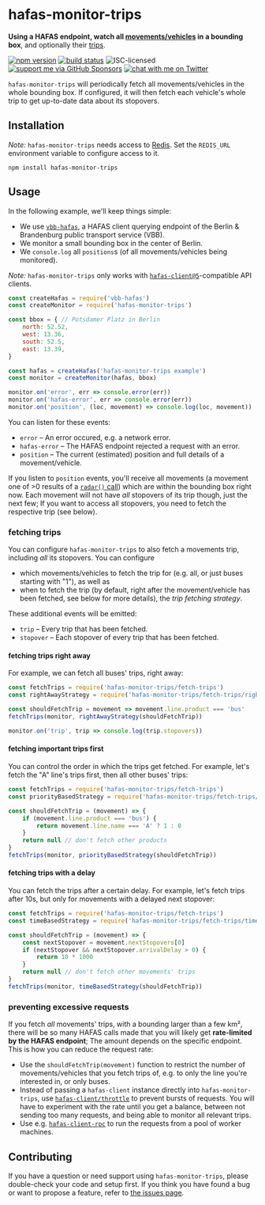 # hafas-monitor-trips

**Using a HAFAS endpoint, watch all [movements/vehicles](https://github.com/public-transport/hafas-client/blob/5/docs/radar.md) in a bounding box**, and optionally their [trips](https://github.com/public-transport/hafas-client/blob/5/docs/trip.md).

[![npm version](https://img.shields.io/npm/v/hafas-monitor-trips.svg)](https://www.npmjs.com/package/hafas-monitor-trips)
[![build status](https://api.travis-ci.org/derhuerst/hafas-monitor-trips.svg?branch=master)](https://travis-ci.org/derhuerst/hafas-monitor-trips)
![ISC-licensed](https://img.shields.io/github/license/derhuerst/hafas-monitor-trips.svg)
[![support me via GitHub Sponsors](https://img.shields.io/badge/support%20me-donate-fa7664.svg)](https://github.com/sponsors/derhuerst)
[![chat with me on Twitter](https://img.shields.io/badge/chat%20with%20me-on%20Twitter-1da1f2.svg)](https://twitter.com/derhuerst)

`hafas-monitor-trips` will periodically fetch all movements/vehicles in the whole bounding box. If configured, it will then fetch each vehicle's whole trip to get up-to-date data about its stopovers.


## Installation

*Note:* `hafas-monitor-trips` needs access to [Redis](https://redis.io/). Set the `REDIS_URL` environment variable to configure access to it.

```shell
npm install hafas-monitor-trips
```


## Usage

In the following example, we'll keep things simple:

- We use [`vbb-hafas`](https://github.com/public-transport/vbb-hafas), a HAFAS client querying endpoint of the Berlin & Brandenburg public transport service (VBB).
- We monitor a small bounding box in the center of Berlin.
- We `console.log` all `positions`s (of all movements/vehicles being monitored).

*Note:* `hafas-monitor-trips` only works with [`hafas-client@5`](https://github.com/public-transport/hafas-client/tree/5)-compatible API clients.

```js
const createHafas = require('vbb-hafas')
const createMonitor = require('hafas-monitor-trips')

const bbox = { // Potsdamer Platz in Berlin
	north: 52.52,
	west: 13.36,
	south: 52.5,
	east: 13.39,
}

const hafas = createHafas('hafas-monitor-trips example')
const monitor = createMonitor(hafas, bbox)

monitor.on('error', err => console.error(err))
monitor.on('hafas-error', err => console.error(err))
monitor.on('position', (loc, movement) => console.log(loc, movement))
```

You can listen for these events:

- `error` – An error occured, e.g. a network error.
- `hafas-error` – The HAFAS endpoint rejected a request with an error.
- `position` – The current (estimated) position and full details of a movement/vehicle.

If you listen to `position` events, you'll receive all movements (a movement one of >0 results of a [`radar()` call](https://github.com/public-transport/hafas-client/blob/5/docs/radar.md)) which are within the bounding box right now. Each movement will not have *all* stopovers of its trip though, just the next few; If you want to access all stopovers, you need to fetch the respective trip (see below).

### fetching trips

You can configure `hafas-monitor-trips` to also fetch a movements trip, including *all* its stopovers. You can configure
- which movements/vehicles to fetch the trip for (e.g. all, or just buses starting with "1"), as well as
- when to fetch the trip (by default, right after the movement/vehicle has been fetched, see below for more details), the *trip fetching strategy*.

These additional events will be emitted:

- `trip` – Every trip that has been fetched.
- `stopover` – Each stopover of every trip that has been fetched.

#### fetching trips right away

For example, we can fetch all buses' trips, right away:

```js
const fetchTrips = require('hafas-monitor-trips/fetch-trips')
const rightAwayStrategy = require('hafas-monitor-trips/fetch-trips/right-away')

const shouldFetchTrip = movement => movement.line.product === 'bus'
fetchTrips(monitor, rightAwayStrategy(shouldFetchTrip))

monitor.on('trip', trip => console.log(trip.stopovers))
```

#### fetching important trips first

You can control the order in which the trips get fetched. For example, let's fetch the "A" line's trips first, then all other buses' trips:

```js
const fetchTrips = require('hafas-monitor-trips/fetch-trips')
const priorityBasedStrategy = require('hafas-monitor-trips/fetch-trips/priority-based')

const shouldFetchTrip = (movement) => {
	if (movement.line.product === 'bus') {
		return movement.line.name === 'A' ? 1 : 0
	}
	return null // don't fetch other products
}
fetchTrips(monitor, priorityBasedStrategy(shouldFetchTrip))
```

#### fetching trips with a delay

You can fetch the trips after a certain delay. For example, let's fetch trips after 10s, but only for movements with a delayed next stopover:

```js
const fetchTrips = require('hafas-monitor-trips/fetch-trips')
const timeBasedStrategy = require('hafas-monitor-trips/fetch-trips/time-based')

const shouldFetchTrip = (movement) => {
	const nextStopover = movement.nextStopovers[0]
	if (nextStopover && nextStopover.arrivalDelay > 0) {
		return 10 * 1000
	}
	return null // don't fetch other movements' trips
}
fetchTrips(monitor, timeBasedStrategy(shouldFetchTrip))
```

### preventing excessive requests

If you fetch *all* movements' trips, with a bounding larger than a few km², there will be so many HAFAS calls made that you will likely get **rate-limited by the HAFAS endpoint**; The amount depends on the specific endpoint. This is how you can reduce the request rate:

- Use the `shouldFetchTrip(movement)` function to restrict the number of movements/vehicles that you fetch trips of, e.g. to only the line you're interested in, or only buses.
- Instead of passing a `hafas-client` instance directly into `hafas-monitor-trips`, use [`hafas-client/throttle`](https://github.com/public-transport/hafas-client/blob/5/docs/readme.md#throttling-requests) to prevent bursts of requests. You will have to experiment with the rate until you get a balance, between not sending too many requests, and being able to monitor all relevant trips.
- Use e.g. [`hafas-client-rpc`](https://github.com/derhuerst/hafas-client-rpc) to run the requests from a pool of worker machines.


## Contributing

If you have a question or need support using `hafas-monitor-trips`, please double-check your code and setup first. If you think you have found a bug or want to propose a feature, refer to [the issues page](https://github.com/derhuerst/hafas-monitor-trips/issues).
